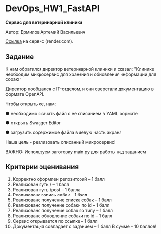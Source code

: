 # DevOps_HW1_FastAPI

**Сервис для ветеринарной клиники**

Автор: Ермилов Артемий Васильевич

[Ссылка](https://avermilov-fastapi.onrender.com) на сервис (render.com).


## Задание

К нам обратился директор ветеринарной клиники и сказал:
"Клинике необходим микросервис для хранения и обновления информации для собак!"

Директор пообщался с IT-отделом, и они сверстали документацию в формате OpenAPI.

Чтобы открыть ее, нам:

● необходимо скачать файл с её описанием в YAML формате

● открыть Swagger Editor

● загрузить содержимое файла в левую часть экрана

Наша цель - реализовать описанный микросервис!

ВАЖНО: Используем заготовку main.py для работы над заданием

## Критерии оценивания

1. Корректно оформлен репозиторий – 1 балл
2. Реализован путь / – 1 балл
3. Реализован путь /post – 1 балла
4. Реализована запись собак – 1 балл
5. Реализовано получение списка собак – 1 балл
6. Реализовано получение собаки по id – 1 балл
7. Реализовано получение собак по типу – 1 балл
8. Реализовано обновление собаки по id – 1 балл
9. Сервис открывается по ссылке – 1 балл
10. Документация совпадает с заданием – 1 балл
В сумме - 10 баллов!
